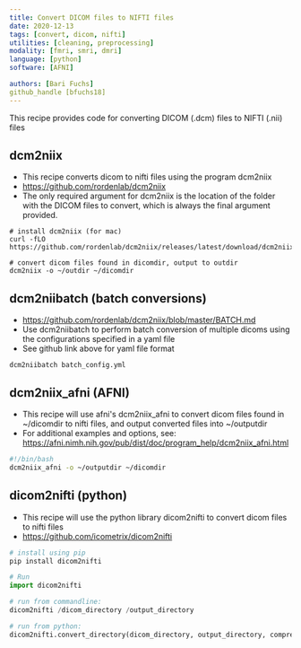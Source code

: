 ```yaml
---
title: Convert DICOM files to NIFTI files
date: 2020-12-13
tags: [convert, dicom, nifti]
utilities: [cleaning, preprocessing]
modality: [fmri, smri, dmri]
language: [python]
software: [AFNI]

authors: [Bari Fuchs]
github_handle [bfuchs18]
---
```


This recipe provides code for converting DICOM (.dcm) files to NIFTI (.nii) files

## dcm2niix
- This recipe converts dicom to nifti files using the program dcm2niix
- https://github.com/rordenlab/dcm2niix
- The only required argument for dcm2niix is the location of the folder with the DICOM files to convert, which is always the final argument provided.


```
# install dcm2niix (for mac)
curl -fLO https://github.com/rordenlab/dcm2niix/releases/latest/download/dcm2niix_mac.zip

# convert dicom files found in dicomdir, output to outdir
dcm2niix -o ~/outdir ~/dicomdir
```


## dcm2niibatch (batch conversions)
- https://github.com/rordenlab/dcm2niix/blob/master/BATCH.md
- Use dcm2niibatch to perform batch conversion of multiple dicoms using the configurations specified in a yaml file
- See github link above for yaml file format
```
dcm2niibatch batch_config.yml
```

## dcm2niix_afni (AFNI)
- This recipe will use afni's dcm2niix_afni to convert dicom files found in ~/dicomdir to nifti files, and output converted files into ~/outputdir
- For additional examples and options, see: https://afni.nimh.nih.gov/pub/dist/doc/program_help/dcm2niix_afni.html
```bash
#!/bin/bash 
dcm2niix_afni -o ~/outputdir ~/dicomdir
```


## dicom2nifti (python)
- This recipe will use the python library dicom2nifti to convert dicom files to nifti files
- https://github.com/icometrix/dicom2nifti

``` python
# install using pip
pip install dicom2nifti

# Run
import dicom2nifti

# run from commandline:
dicom2nifti /dicom_directory /output_directory

# run from python: 
dicom2nifti.convert_directory(dicom_directory, output_directory, compression=True, reorient=True)
```
